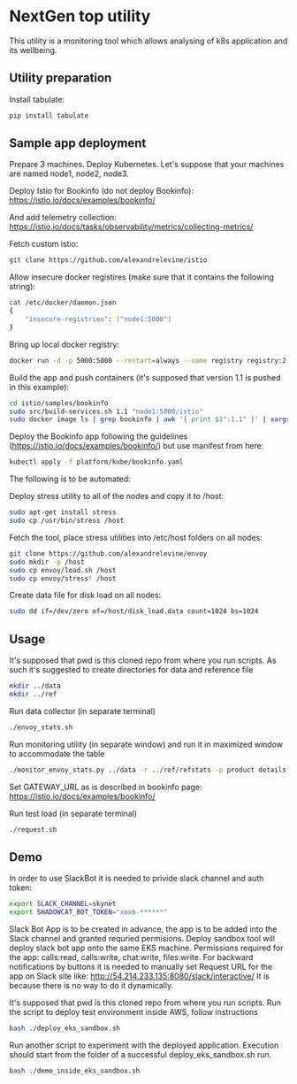 # NextGen top utility

This utility is a monitoring tool which allows analysing of k8s application and its wellbeing.

## Utility preparation

Install tabulate:

``` bash
pip install tabulate
```

## Sample app deployment

Prepare 3 machines. Deploy Kubernetes. Let's suppose that your machines are named node1, node2, node3.

Deploy Istio for Bookinfo (do not deploy Bookinfo):
https://istio.io/docs/examples/bookinfo/

And add telemetry collection:
https://istio.io/docs/tasks/observability/metrics/collecting-metrics/

Fetch custom istio:

``` bash
git clone https://github.com/alexandrelevine/istio
```

Allow insecure docker registires (make sure that it contains the following string):

``` bash
cat /etc/docker/daemon.json
{
    "insecure-registries": ["node1:5000"]
}
```

Bring up local docker registry:

``` bash
docker run -d -p 5000:5000 --restart=always --name registry registry:2
```

Build the app and push containers (it's supposed that version 1.1 is pushed in this example):

``` bash
cd istio/samples/bookinfo
sudo src/build-services.sh 1.1 "node1:5000/istio"
sudo docker image ls | grep bookinfo | awk '{ print $1":1.1" }' | xargs -n 1 sudo docker push
```

Deploy the Bookinfo app following the guidelines (https://istio.io/docs/examples/bookinfo/) but use manifest from here:

``` bash
kubectl apply -f platform/kube/bookinfo.yaml
```

The following is to be automated:

Deploy stress utility to all of the nodes and copy it to /host:

``` bash
sudo apt-get install stress
sudo cp /usr/bin/stress /host
```

Fetch the tool, place stress utilities into /etc/host folders on all nodes:

``` bash
git clone https://github.com/alexandrelevine/envoy
sudo mkdir -p /host
sudo cp envoy/load.sh /host
sudo cp envoy/stress* /host
```

Create data file for disk load on all nodes:

``` bash
sudo dd if=/dev/zero of=/host/disk_load.data count=1024 bs=1024
```

## Usage

It's supposed that pwd is this cloned repo from where you run scripts.
As such it's suggested to create directories for data and reference file

``` bash
mkdir ../data
mkdir ../ref
```

Run data collector (in separate terminal)

``` bash
./envoy_stats.sh
```

Run monitoring utility (in separate window) and run it in maximized window to accommodate the table

``` bash
./monitor_envoy_stats.py ../data -r ../ref/refstats -p product details ratings reviews-v1 reviews-v2 reviews-v3
```

Set GATEWAY_URL as is described in bookinfo page:
https://istio.io/docs/examples/bookinfo/

Run test load (in separate terminal)

``` bash
./request.sh
```

## Demo

In order to use SlackBot it is needed to privide slack channel and auth token:
``` bash
export SLACK_CHANNEL=skynet
export SHADOWCAT_BOT_TOKEN="xoxb-******"
```
Slack Bot App is to be created in advance, the app is to be added into the Slack channel and granted requried permisions.
Deploy sandbox tool will deploy slack bot app onto the same EKS machine.
Permissions required for the app: calls:read, calls:write, chat:write, files:write.
For backward notifications by buttons it is needed to manually set Request URL
for the app on Slack site like: http://54.214.233.135:8080/slack/interactive/
It is because there is no way to do it dynamically.
 
It's supposed that pwd is this cloned repo from where you run scripts.
Run the script to deploy test environment inside AWS, follow instructions

``` bash
bash ./deploy_eks_sandbox.sh
```

Run another script to experiment with the deployed application. Execution
should start from the folder of a successful deploy_eks_sandbox.sh run.

``` bash
bash ./demo_inside_eks_sandbox.sh
```
